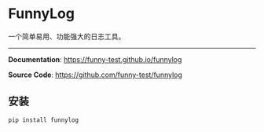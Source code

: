 # FunnyLog

一个简单易用、功能强大的日志工具。

---

**Documentation**: <a href="https://funny-test.github.io/funnylog" target="_blank">https://funny-test.github.io/funnylog</a>

**Source Code**: <a href="https://github.com/funny-test/funnylog" target="_blank">https://github.com/funny-test/funnylog</a>



## 安装

```console
pip install funnylog
```